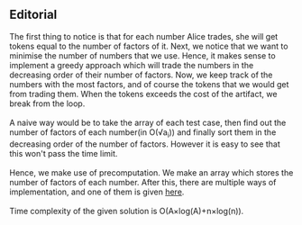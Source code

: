 ## Editorial

The first thing to notice is that for each number Alice trades, she will get tokens equal to the number of factors of it. Next, we notice that we want to minimise the number of numbers that we use. Hence, it makes sense to implement a greedy approach which will trade the numbers in the decreasing order of their number of factors. Now, we keep track of the numbers with the most factors, and of course the tokens that we would get from trading them. When the tokens exceeds the cost of the artifact, we break from the loop.\
\
A naive way would be to take the array of each test case, then find out the number of factors of each number(in O(√a<sub>i</sub>)) and finally sort them in the decreasing order of the number of factors. However it is easy to see that this won't pass the time limit.\
\
Hence, we make use of precomputation. We make an array which stores the number of factors of each number. After this, there are multiple ways of implementation, and one of them is given [here](https://github.com/arnav4567/pclub_task_cp/blob/master/solcode.cpp).\
\
Time complexity of the given solution is O(A×log(A)+n×log(n)).
